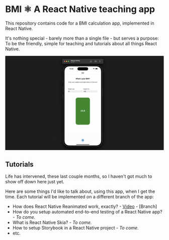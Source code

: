 # BMI ⚛️ A React Native teaching app 

This repository contains code for a BMI calculation app, implemented in React Native. 

It's nothing special - barely more than a single file - but serves a purpose: To be the friendly, simple for teaching and tutorials about all things React Native.

![A screenshot of the BMI teaching app](./docs/bmi-app-screenshot.png)

## Tutorials

Life has intervened, these last couple months, so I haven't got much to show off down here just yet.

Here are some things I'd like to talk about, using this app, when I get the time. Each tutorial will be implemented on a different branch of the app:

- How does React Native Reanimated work, exactly? - [Video](https://www.youtube.com/watch?v=ydtJC898T74) - [Branch]
- How do you setup automated end-to-end testing of a React Native app? - _To come._
- What is React Native Skia? - _To come._
- How to setup Storybook in a React Native project - _To come._
- etc.

